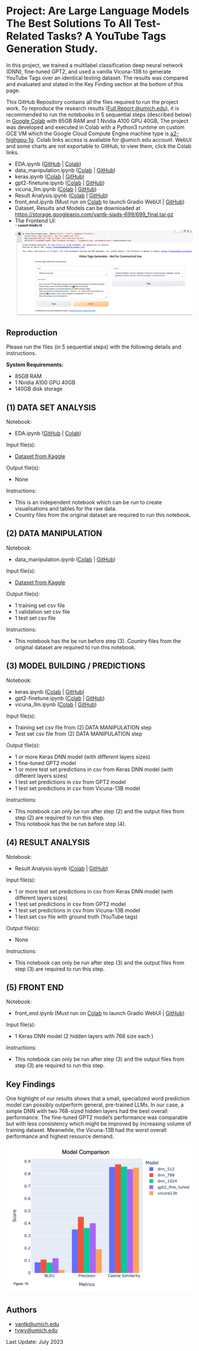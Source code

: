 <README FILE>

# Project: Are Large Language Models The Best Solutions To All Test-Related Tasks? A YouTube Tags Generation Study. 

In this project, we trained a multilabel classification deep neural network (DNN), fine-tuned GPT2, and used a vanilla Vicuna-13B to generate YouTube Tags over an identical testing dataset. The results was compared and evaluated and stated in the Key Finding section at the bottom of this page. 

This GitHub Repository contains all the files required to run the project work. To reproduce the research results ([Full Report @umich.edu](https://docs.google.com/document/d/1zwRzSSbwNaA2s6xfjEJoCOfMp2S7mzZ-0guKQoUDB8s/edit?usp=drive_link)), it is recommended to run the notebooks in 5 sequential steps (described below) in [Google Colab](https://research.google.com/colaboratory/) with 85GB RAM and 1 Nvidia A100 GPU 40GB, The project was developed and executed in Colab with a Python3 runtime on custom GCE VM which the Google Cloud Compute Engine machine type is [a2-highgpu-1g](https://cloud.google.com/compute/docs/gpus#a100-gpus). Colab links access is avaliable for @umich.edu account. WebUI and some charts are not exportable to GitHub, to view them, click the Colab links.   

- EDA.ipynb ([GitHub](https://github.com/yantkumich/siads699/blob/main/EDA.ipynb) | [Colab](https://colab.research.google.com/drive/1oojE6nFQkMFOQ7f5NirYp_huq5gmFE5B)) 
- data_manipulation.ipynb ([Colab](https://colab.research.google.com/drive/1xFZchhN3woar0cZcOQvAzDicFvdNqNAc) | [GitHub](https://github.com/yantkumich/siads699/blob/main/data_manipulation.ipynb))
- keras.ipynb ([Colab](https://colab.research.google.com/drive/1EYJTsd703Lw-cK7douNm_D4jPbm7t20f) | [GitHub](https://github.com/yantkumich/siads699/blob/main/keras.ipynb))
- gpt2-finetune.ipynb ([Colab](https://colab.research.google.com/drive/18OhlW-zZPG05nbWsDMLNtG5oDpQqalAB) | [GitHub](https://github.com/yantkumich/siads699/blob/main/gpt2-finetune.ipynb))
- vicuna_llm.ipynb ([Colab](https://colab.research.google.com/drive/1alEpd0BDmSGe2W8XbOSzI7h71KK_OaQN) | [GitHub](https://github.com/yantkumich/siads699/blob/main/vicuna_llm.ipynb))
- Result Analysis.ipynb ([Colab](https://colab.research.google.com/drive/1gMCIYKZZPM39zykHig3dGYdIX-VT9y4V) | [GitHub](https://github.com/yantkumich/siads699/blob/main/Result%20Analysis.ipynb))
- front_end.ipynb (Must run on [Colab](https://colab.research.google.com/drive/1ZbmRJOJ5URAoqclIZOKhHrBDGt13Hv1p)  to launch Gradio WebUI | [GitHub](https://github.com/yantkumich/siads699/blob/main/front_end.ipynb))
- Dataset, Results and Models can be downloaded at https://storage.googleapis.com/yantk-siads-699/699_final.tar.gz
- The Frontend UI:
![Alt text](https://github.com/yantkumich/siads699/blob/main/frontend_in_colab.png)

## Reproduction
Please run the files (in 5 sequential steps) with the following details and instructions.

**System Requirements:** 
 - 85GB RAM  
 - 1 Nvidia A100 GPU 40GB
 - 140GB disk storage

## (1) DATA SET ANALYSIS

Notebook:
- EDA.ipynb ([GitHub](https://github.com/yantkumich/siads699/blob/main/EDA.ipynb) | [Colab](https://colab.research.google.com/drive/1oojE6nFQkMFOQ7f5NirYp_huq5gmFE5B)) 

Input file(s):
- [Dataset from Kaggle](https://www.kaggle.com/datasets/rsrishav/youtube-trending-video-dataset)

Output file(s):
- None

Instructions: 
- This is an independent notebook which can be run to create visualisations and tables for the raw data. 
- Country files from the original dataset are required to run this notebook.

## (2) DATA MANIPULATION
Notebook:
- data_manipulation.ipynb ([Colab](https://colab.research.google.com/drive/1xFZchhN3woar0cZcOQvAzDicFvdNqNAc) | [GitHub](https://github.com/yantkumich/siads699/blob/main/data_manipulation.ipynb))

Input file(s):
- [Dataset from Kaggle](https://www.kaggle.com/datasets/rsrishav/youtube-trending-video-dataset)

Output file(s):
- 1 training set csv file
- 1 validation set csv file
- 1 test set csv file

Instructions: 
- This notebook has the be run before step (3). Country files from the original dataset are required to run this notebook.

## (3) MODEL BUILDING / PREDICTIONS
Notebook:
- keras.ipynb ([Colab](https://colab.research.google.com/drive/1EYJTsd703Lw-cK7douNm_D4jPbm7t20f) | [GitHub](https://github.com/yantkumich/siads699/blob/main/keras.ipynb))
- gpt2-finetune.ipynb ([Colab](https://colab.research.google.com/drive/18OhlW-zZPG05nbWsDMLNtG5oDpQqalAB) | [GitHub](https://github.com/yantkumich/siads699/blob/main/gpt2-finetune.ipynb))
- vicuna_llm.ipynb ([Colab](https://colab.research.google.com/drive/1alEpd0BDmSGe2W8XbOSzI7h71KK_OaQN) | [GitHub](https://github.com/yantkumich/siads699/blob/main/vicuna_llm.ipynb))

Input file(s): 
- Training set csv file from (2) DATA MANIPULATION step
- Test set csv file from (2) DATA MANIPULATION step

Output file(s):
- 1 or more Keras DNN model (with different layers sizes)
- 1 fine-tuned GPT2 model
- 1 or more test set predictions in csv from Keras DNN model (with different layers sizes)
- 1 test set predictions in csv from GPT2 model
- 1 test set predictions in csv from Vicuna-13B model

Instructions: 
- This notebook can only be run after step (2) and the output files from step (2) are required to run this step. 
- This notebook has the be run before step (4).

## (4) RESULT ANALYSIS
Notebook:
- Result Analysis.ipynb ([Colab](https://colab.research.google.com/drive/1gMCIYKZZPM39zykHig3dGYdIX-VT9y4V) | [GitHub](https://github.com/yantkumich/siads699/blob/main/Result%20Analysis.ipynb))

Input file(s): 
- 1 or more test set predictions in csv from Keras DNN model (with different layers sizes)
- 1 test set predictions in csv from GPT2 model
- 1 test set predictions in csv from Vicuna-13B model
- 1 test set csv file with ground truth (YouTube tags)

Output file(s):
- None

Instructions: 
- This notebook can only be run after step (3) and the output files from step (3) are required to run this step. 

## (5) FRONT END
Notebook:
- front_end.ipynb (Must run on [Colab](https://colab.research.google.com/drive/1ZbmRJOJ5URAoqclIZOKhHrBDGt13Hv1p)  to launch Gradio WebUI | [GitHub](https://github.com/yantkumich/siads699/blob/main/front_end.ipynb))

Input file(s): 
- 1 Keras DNN model (2 hidden layers with 768 size each )

Instructions: 
- This notebook can only be run after step (3) and the output files from step (3) are required to run this step. 

## Key Findings
One highlight of our results shows that a small, specialized word prediction model can possibly outperform general, pre-trained LLMs. In our case, a simple DNN with two 768-sized hidden layers had the best overall performance. The fine-tuned GPT2 model’s performance was comparable but with less consistency which might be improved by increasing volume of training dataset. Meanwhile, the Vicuna-13B had the worst overall performance and highest resource demand.

![Alt text](https://github.com/yantkumich/siads699/blob/main/model%20comparison.png)


##  Authors
- [yantk@umich.edu](mailto:yantk@umich.edu)
- [tywy@umich.edu](mailto:tywy@umich.edu)

Last Update: July 2023

<END OF README FILE>
